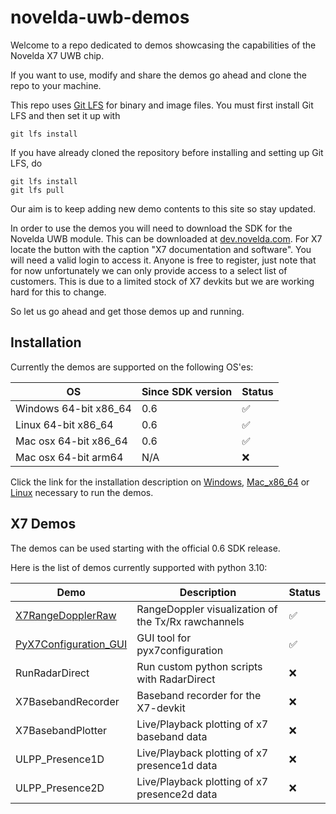 # novelda-uwb-demos

Welcome to a repo dedicated to demos showcasing the capabilities of the Novelda X7 UWB chip.


If you want to use, modify and share the demos go ahead and clone the repo to 
your machine.

This repo uses [Git LFS](https://git-lfs.com/) for binary and image files. You must first install Git LFS and then set it up with
 ```
 git lfs install
 ```
If you have already cloned the repository before installing and setting up Git LFS, do
 ```
 git lfs install
 git lfs pull
 ```

 Our aim is to keep adding new demo contents to this site so stay updated.

In order to use the demos you will need to download the SDK for the Novelda UWB module. This can be
downloaded at [dev.novelda.com](https://novelda.com/developer). For X7 locate the button with the caption
"X7 documentation and software". You will need a valid login to access it. Anyone is free to
register, just note that for now unfortunately we can only provide access to a select list of customers.
This is due to a limited stock of X7 devkits but we are working hard for this to change.

So let us go ahead and get those demos up and running.

## Installation ##

Currently the demos are supported on the following OS'es:

 OS                    | Since SDK version | Status             |
|-----------------------|-------------------|--------------------|
| Windows 64-bit x86_64 | 0.6               | :white_check_mark: |
| Linux 64-bit x86_64   | 0.6               | :white_check_mark: |
| Mac osx 64-bit x86_64 | 0.6               | :white_check_mark: |
| Mac osx 64-bit arm64  | N/A               | :x:                |

Click the link for the installation description on [Windows](./InstallationDescription_Windows.md),
[Mac_x86_64](./InstallationDescription_Mac_x86_64.md) or [Linux](./InstallationDescription_Linux.md) necessary to run the demos. 

## X7 Demos ##

The demos can be used starting with the official 0.6 SDK release. 

Here is the list of demos currently supported with python 3.10:

| Demo                                                                                   | Description                                         | Status             |
|----------------------------------------------------------------------------------------|-----------------------------------------------------|--------------------|
| [X7RangeDopplerRaw](./Demos/RadarDirect/X7RangeDopplerRaw/X7RangeDopplerRaw_Readme.md) | RangeDoppler visualization of the Tx/Rx rawchannels | :white_check_mark: |
| [PyX7Configuration_GUI](./Demos/PyX7ConfigGUI/README.md)                               | GUI tool for pyx7configuration                      | :white_check_mark: |
| RunRadarDirect                                                                         | Run custom python scripts with RadarDirect          | :x:                |
| X7BasebandRecorder                                                                     | Baseband recorder for the X7-devkit                 | :x:                |
| X7BasebandPlotter                                                                      | Live/Playback plotting of x7 baseband data          | :x:                |
| ULPP_Presence1D                                                                        | Live/Playback plotting of x7 presence1d data        | :x:                |
| ULPP_Presence2D                                                                        | Live/Playback plotting of x7 presence2d data        | :x:                |

